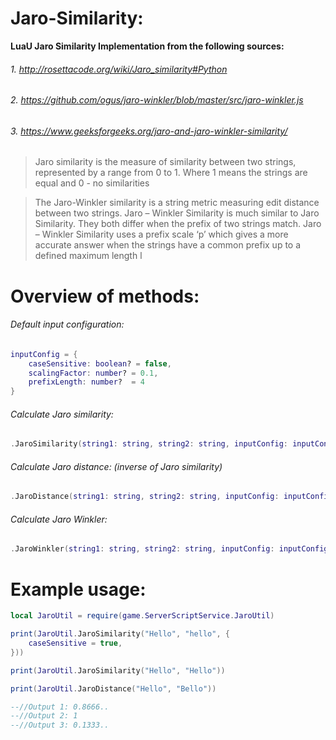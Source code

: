# Jaro-Similarity:

**LuaU Jaro Similarity Implementation from the following sources:**

###### 1. http://rosettacode.org/wiki/Jaro_similarity#Python
###### 2. https://github.com/ogus/jaro-winkler/blob/master/src/jaro-winkler.js 
###### 3. https://www.geeksforgeeks.org/jaro-and-jaro-winkler-similarity/


>Jaro similarity is the measure of similarity between two strings, represented by a range from 0 to 1. Where 1 means the strings are equal and 0 - no similarities

>The Jaro-Winkler similarity is a string metric measuring edit distance between two strings. Jaro – Winkler Similarity is much similar to Jaro Similarity. They both differ when the prefix of two strings match. Jaro – Winkler Similarity uses a prefix scale ‘p’ which gives a more accurate answer when the strings have a common prefix up to a defined maximum length l


# Overview of methods:

###### Default input configuration:
```lua
inputConfig = {
    caseSensitive: boolean? = false,
    scalingFactor: number? = 0.1,
    prefixLength: number?  = 4
}
```

###### Calculate Jaro similarity:
```lua
.JaroSimilarity(string1: string, string2: string, inputConfig: inputConfig)
```
###### Calculate Jaro distance: (inverse of Jaro similarity)
```lua
.JaroDistance(string1: string, string2: string, inputConfig: inputConfig)
```
###### Calculate Jaro Winkler:
```lua
.JaroWinkler(string1: string, string2: string, inputConfig: inputConfig)
```
# Example usage:
```lua
local JaroUtil = require(game.ServerScriptService.JaroUtil)

print(JaroUtil.JaroSimilarity("Hello", "hello", {
    caseSensitive = true,
}))

print(JaroUtil.JaroSimilarity("Hello", "Hello")) 

print(JaroUtil.JaroDistance("Hello", "Bello"))

--//Output 1: 0.8666..
--//Output 2: 1
--//Output 3: 0.1333.. 
```
